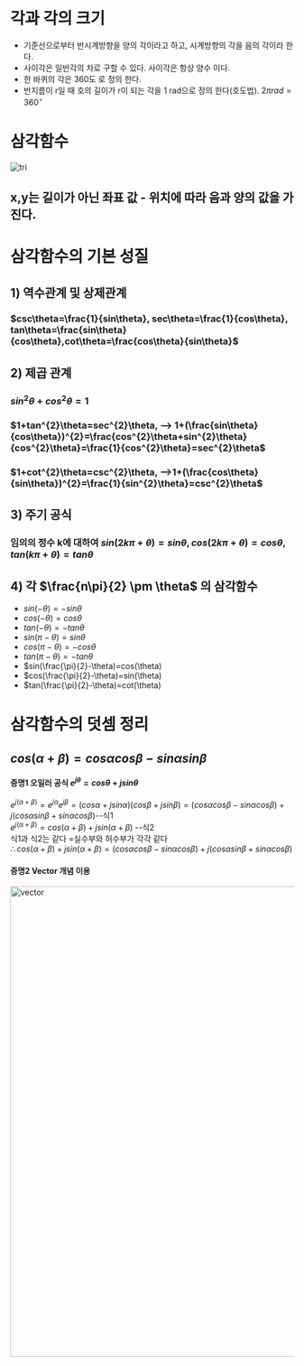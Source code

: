 # 각과 각의 크기
 + 기준선으로부터 반시계방향을 양의 각이라고 하고, 시계방향의 각을 음의 각이라 한다.
 + 사이각은 일반각의 차로 구할 수 있다. 사이각은 항상 양수 이다.
 + 한 바퀴의 각은 360도 로 정의 한다.
 + 반지름이 r일 때 호의 길이가 r이 되는 각을 1 rad으로 정의 한다(호도법). $2\pi rad=360^{\circ}$

# 삼각함수
![tri](https://github.com/DooHub/Electromagnetic_Math/assets/99073912/5f8af861-c68b-430c-b0fc-e87b2dfd28cb)

## x,y는 길이가 아닌 좌표 값 - 위치에 따라 음과 양의 값을 가진다.

# 삼각함수의 기본 성질
## 1) 역수관계 및 상제관계
  ### $csc\theta=\frac{1}{sin\theta}, sec\theta=\frac{1}{cos\theta}, tan\theta=\frac{sin\theta}{cos\theta},cot\theta=\frac{cos\theta}{sin\theta}$
## 2) 제곱 관계
  ### $sin^{2}\theta + cos^{2}\theta = 1$
  ### $1+tan^{2}\theta=sec^{2}\theta, --> 1+(\frac{sin\theta}{cos\theta})^{2}=\frac{cos^{2}\theta+sin^{2}\theta}{cos^{2}\theta}=\frac{1}{cos^{2}\theta}=sec^{2}\theta$
  ### $1+cot^{2}\theta=csc^{2}\theta, -->1+(\frac{cos\theta}{sin\theta})^{2}=\frac{1}{sin^{2}\theta}=csc^{2}\theta$
## 3) 주기 공식    
  ### 임의의 정수 k에 대하여 $sin(2k\pi+\theta)=sin\theta, cos(2k\pi+\theta)=cos\theta, tan(k\pi+\theta)=tan\theta$
## 4) 각 $\frac{n\pi}{2} \pm \theta$ 의 삼각함수
  + $sin(-\theta)= -sin\theta$
  + $cos(-\theta)=cos\theta$
  + $tan(-\theta)=-tan\theta$
  + $sin(\pi -\theta)=sin\theta$
  + $cos(\pi -\theta)=-cos\theta$
  + $tan(\pi -\theta)=-tan\theta$
  + $sin(\frac{\pi}{2}-\theta)=cos(\theta)
  + $cos(\frac{\pi}{2}-\theta)=sin(\theta)
  + $tan(\frac{\pi}{2}-\theta)=cot(\theta)

# 삼각함수의 덧셈 정리
## $cos(\alpha+\beta)=cos\alpha cos\beta-sin\alpha sin\beta$
#### 증명1 오일러 공식  $e^{j\theta }=cos\theta+jsin\theta$  
$e^{j(\alpha +\beta)} =e^{j\alpha }e^{j\beta }=(cos\alpha+jsin\alpha)(cos\beta+jsin\beta)=(cos\alpha cos\beta -sin\alpha cos\beta)+j(cos\alpha sin\beta +sin\alpha cos\beta)$--식1  
$e^{j(\alpha +\beta)} =cos(\alpha +\beta)+jsin(\alpha +\beta)$ --식2  
식1과 식2는 같다 =실수부와 허수부가 각각 같다  
$\therefore cos(\alpha +\beta)+jsin(\alpha +\beta)=(cos\alpha cos\beta -sin\alpha cos\beta)+j(cos\alpha sin\beta +sin\alpha cos\beta)$  
#### 증명2 Vector 개념 이용
<img width="834" alt="vector" src="https://github.com/DooHub/Electromagnetic_Math/assets/99073912/f41ba048-1946-4029-972b-febb72bd8af4">
